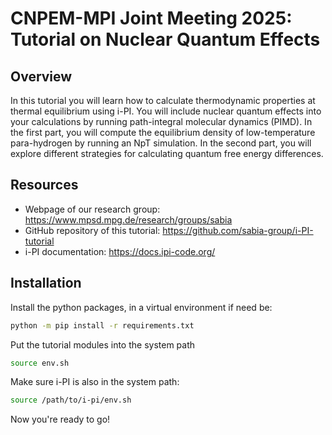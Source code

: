 # CNPEM-MPI Joint Meeting 2025: Tutorial on Nuclear Quantum Effects

## Overview

In this tutorial you will learn how to calculate thermodynamic properties at thermal equilibrium using i-PI. You will include nuclear quantum effects into your calculations by running path-integral molecular dynamics (PIMD). In the first part, you will compute the equilibrium density of low-temperature para-hydrogen by running an NpT simulation. In the second part, you will explore different strategies for calculating quantum free energy differences.

## Resources

  - Webpage of our research group: https://www.mpsd.mpg.de/research/groups/sabia
  - GitHub repository of this tutorial: https://github.com/sabia-group/i-PI-tutorial
  - i-PI documentation: https://docs.ipi-code.org/

## Installation

Install the python packages, in a virtual environment if need be:

```bash
python -m pip install -r requirements.txt
```

Put the tutorial modules into the system path

```bash
source env.sh
```

Make sure i-PI is also in the system path:
```bash
source /path/to/i-pi/env.sh
```

Now you're ready to go!
